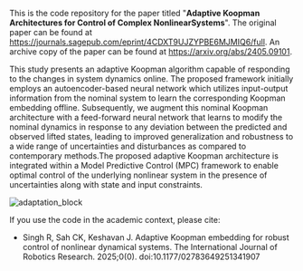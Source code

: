 This is the code repository for the paper titled "**Adaptive Koopman Architectures for Control of Complex NonlinearSystems**". The original paper can be found at https://journals.sagepub.com/eprint/4CDXT9UJZYPBE6MJMIQ6/full. An archive copy of the paper can be found at https://arxiv.org/abs/2405.09101.

This study presents an adaptive Koopman algorithm capable of responding to the changes in system dynamics online. The proposed framework initially employs an autoencoder-based neural network which utilizes input-output information from the nominal system to learn the corresponding Koopman embedding offline. Subsequently, we augment this nominal Koopman architecture with a feed-forward neural network that learns to modify the nominal dynamics in response to any deviation between the predicted and observed lifted states, leading to improved generalization and robustness to a wide range of uncertainties and disturbances as compared to contemporary methods.The proposed adaptive Koopman architecture is integrated within a Model Predictive Control (MPC) framework to enable optimal control of the underlying nonlinear system in the presence of uncertainties along with state and input constraints. 

![adaptation_block](https://github.com/Rajpal9/Adaptive-koopman/assets/90927685/9bcaec27-a618-40e6-bb59-6771908c5ec1)

If you use the code in the academic context, please cite:
- Singh R, Sah CK, Keshavan J. Adaptive Koopman embedding for robust control of nonlinear dynamical systems. The International Journal of Robotics Research. 2025;0(0). doi:10.1177/02783649251341907
  
